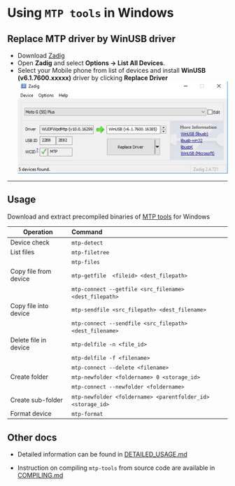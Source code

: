 # Using `MTP tools` in Windows

## Replace MTP driver by WinUSB driver
- Download [Zadig](https://zadig.akeo.ie/)
- Open **Zadig** and select **Options &rarr; List All Devices**.
- Select your Mobile phone from list of devices and install **WinUSB (v6.1.7600.xxxxx)** driver by clicking **Replace Driver**
![Output](install_winusb_driver.png)

---

## Usage

Download and extract precompiled binaries of [MTP tools](https://github.com/jabezwinston/mtp-tools/releases/download/v1.1.17/mtp-tools_v1.1.17_win32.zip) for Windows

|         Operation        |   Command                                                   |
|--------------------------|:------------------------------------------------------------|
| Device check             | `mtp-detect`                                                |
| List files               | `mtp-filetree`                                              |
|                          | `mtp-files`                                                 |
| Copy file from device    | `mtp-getfile  <fileid> <dest_filepath>`                     |
|                          | `mtp-connect --getfile <src_filename> <dest_filepath>`      |
| Copy file into device    | `mtp-sendfile <src_filepath> <dest_filename>`               |
|                          | `mtp-connect --sendfile <src_filepath> <dest_filename>`     |
| Delete file in device    | `mtp-delfile -n <file_id>`                                  |
|                          | `mtp-delfile -f <filename>`                                 |
|                          | `mtp-connect --delete <filename>`                           |
| Create folder            | `mtp-newfolder <foldername> 0 <storage_id>`                 |
|                          | `mtp-connect --newfolder <foldername>`                      |
| Create sub-folder        | `mtp-newfolder <foldername> <parentfolder_id> <storage_id>` |
| Format device            | `mtp-format`                                                |

## Other docs

- Detailed information can be found in [DETAILED_USAGE.md](DETAILED_USAGE.md)

- Instruction on compiling `mtp-tools` from source code are available in [COMPILING.md](COMPILING.md)